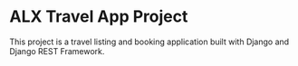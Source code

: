 # ALX Travel App Project

This project is a travel listing and booking application built with Django and Django REST Framework.